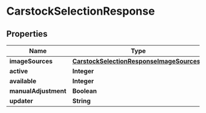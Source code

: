 

# CarstockSelectionResponse


## Properties

| Name | Type | Description | Notes |
|------------ | ------------- | ------------- | -------------|
|**imageSources** | [**CarstockSelectionResponseImageSources1**](CarstockSelectionResponseImageSources1.md) |  |  [optional] |
|**active** | **Integer** |  |  [optional] |
|**available** | **Integer** |  |  [optional] |
|**manualAdjustment** | **Boolean** |  |  [optional] |
|**updater** | **String** |  |  [optional] |



